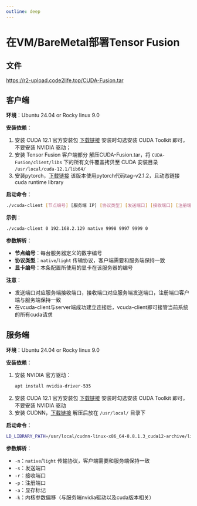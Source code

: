 ```yaml
---
outline: deep
---
```


# 在VM/BareMetal部署Tensor Fusion

## 文件
https://r2-upload.code2life.top/CUDA-Fusion.tar

## 客户端

**环境**：Ubuntu 24.04 or Rocky linux 9.0

**安装依赖**：
1. 安装 CUDA 12.1 官方安装包 [下载链接](https://r2-upload.code2life.top/cuda_12.1.0_530.30.02_linux.run)
安装时勾选安装 CUDA Toolkit 即可，不要安装 NVIDIA 驱动；
2. 安装 Tensor Fusion 客户端部分
解压CUDA-Fusion.tar，将 `CUDA-Fusion/client/libs` 下的所有文件覆盖拷贝至 CUDA 安装目录 `/usr/local/cuda-12.1/lib64/`
3. 安装pytorch，[下载链接](https://r2-upload.code2life.top/torch-2.1.0a0+gita8e7c98-cp312-cp312-linux_x86_64.whl)
该版本使用pytorch代码tag-v2.1.2，且动态链接cuda runtime library

**启动命令**：
```sh
./vcuda-client [节点编号] [服务端 IP] [协议类型] [发送端口] [接收端口] [注册端口] [显卡编号]
```

**示例**：
```sh
./vcuda-client 0 192.168.2.129 native 9998 9997 9999 0
```

**参数解析**：
- **节点编号**：每台服务器定义的数字编号
- **协议类型**：`native`/`light` 传输协议，客户端需要和服务端保持一致
- **显卡编号**：本条配置所使用的显卡在该服务器的编号

**注意**：
- 发送端口对应服务端接收端口，接收端口对应服务端发送端口，注册端口客户端与服务端保持一致
- 在vcuda-client与server端成功建立连接后，vcuda-client即可接管当前系统的所有cuda请求

## 服务端

**环境**：Ubuntu 24.04 or Rocky linux 9.0

**安装依赖**：
1. 安装 NVIDIA 官方驱动：
    ```sh
    apt install nvidia-driver-535
    ```
2. 安装 CUDA 12.1 官方安装包 [下载链接](https://r2-upload.code2life.top/cuda_12.1.0_530.30.02_linux.run)
安装时勾选安装 CUDA Toolkit 即可，不要安装 NVIDIA 驱动
3. 安装 CUDNN，[下载链接](https://r2-upload.code2life.top/cudnn-linux-x86_64-8.8.1.3_cuda12-archive.tar.xz) 
解压后放在 `/usr/local/` 目录下

**启动命令**：
```sh
LD_LIBRARY_PATH=/usr/local/cudnn-linux-x86_64-8.8.1.3_cuda12-archive/lib/ ./vcuda -n native -s 9997 -r 9998 -p 9999 -a 0x1129 -k 0x298
```

**参数解析**：
- `-n`：`native`/`light` 传输协议，客户端需要和服务端保持一致
- `-s`：发送端口
- `-r`：接收端口
- `-p`：注册端口
- `-a`：显存标记
- `-k`：内核参数偏移（与服务端nvidia驱动以及cuda版本相关）